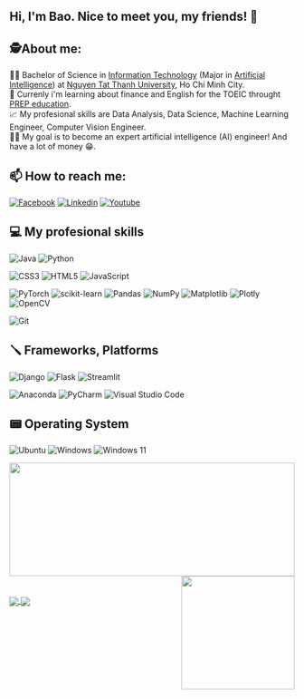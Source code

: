 ## Hi, I'm Bao. Nice to meet you, my friends! 🙋
## 🕵️About me:
  🧑‍🎓 Bachelor of Science in [Information Technology](https://www.youtube.com/watch?v=XZrckLYqdys) (Major in [Artificial Intelligence](https://www.youtube.com/watch?v=c0m6yaGlZh4)) at [Nguyen Tat Thanh University](https://ntt.edu.vn/), Ho Chi Minh City. <br>
  📖 Currenly i'm learning about finance and English for the TOEIC throught [PREP education](https://prepedu.com/vi/). <br/>
  📈 My profesional skills are Data Analysis, Data Science, Machine Learning Engineer, Computer Vision Engineer.<br/>
  🧗‍♂ My goal is to become an expert artificial intelligence (AI) engineer! And have a lot of money 😁.
## 📫 How to reach me: 

[![Facebook](https://img.shields.io/badge/Facebook-%231877F2.svg?style=for-the-badge&logo=Facebook&logoColor=white)](https://www.facebook.com/giabao661)
[![Linkedin](https://img.shields.io/badge/linkedin-%230077B5.svg?style=for-the-badge&logo=linkedin&logoColor=white)](https://www.linkedin.com/in/giabaoDS/)
[![Youtube](https://img.shields.io/badge/YouTube-%23FF0000.svg?style=for-the-badge&logo=YouTube&logoColor=white)](https://www.youtube.com/@giabao1710)


## 💻 My profesional skills
![Java](https://img.shields.io/badge/java-%23ED8B00.svg?style=for-the-badge&logo=openjdk&logoColor=white)
![Python](https://img.shields.io/badge/python-3670A0?style=for-the-badge&logo=python&logoColor=ffdd54)

![CSS3](https://img.shields.io/badge/css3-%231572B6.svg?style=for-the-badge&logo=css3&logoColor=white)
![HTML5](https://img.shields.io/badge/html5-%23E34F26.svg?style=for-the-badge&logo=html5&logoColor=white)
![JavaScript](https://img.shields.io/badge/javascript-%23323330.svg?style=for-the-badge&logo=javascript&logoColor=%23F7DF1E)

![PyTorch](https://img.shields.io/badge/PyTorch-%23EE4C2C.svg?style=for-the-badge&logo=PyTorch&logoColor=white)
![scikit-learn](https://img.shields.io/badge/scikit--learn-%23F7931E.svg?style=for-the-badge&logo=scikit-learn&logoColor=white)
![Pandas](https://img.shields.io/badge/pandas-%23150458.svg?style=for-the-badge&logo=pandas&logoColor=white)
![NumPy](https://img.shields.io/badge/numpy-%23013243.svg?style=for-the-badge&logo=numpy&logoColor=white)
![Matplotlib](https://img.shields.io/badge/Matplotlib-%23ffffff.svg?style=for-the-badge&logo=Matplotlib&logoColor=black)
![Plotly](https://img.shields.io/badge/Plotly-%233F4F75.svg?style=for-the-badge&logo=plotly&logoColor=white)
![OpenCV](https://img.shields.io/badge/opencv-%23white.svg?style=for-the-badge&logo=opencv&logoColor=white)

![Git](https://img.shields.io/badge/git-%23F05033.svg?style=for-the-badge&logo=git&logoColor=white)
## 🪛 Frameworks, Platforms
![Django](https://img.shields.io/badge/django-%23092E20.svg?style=for-the-badge&logo=django&logoColor=white)
![Flask](https://img.shields.io/badge/flask-%23000.svg?style=for-the-badge&logo=flask&logoColor=white)
![Streamlit](https://img.shields.io/badge/Streamlit-%23FE4B4B.svg?style=for-the-badge&logo=streamlit&logoColor=white)

![Anaconda](https://img.shields.io/badge/Anaconda-%2344A833.svg?style=for-the-badge&logo=anaconda&logoColor=white)
![PyCharm](https://img.shields.io/badge/pycharm-143?style=for-the-badge&logo=pycharm&logoColor=black&color=black&labelColor=green)
![Visual Studio Code](https://img.shields.io/badge/Visual%20Studio%20Code-0078d7.svg?style=for-the-badge&logo=visual-studio-code&logoColor=white)

## 📟 Operating System
![Ubuntu](https://img.shields.io/badge/Ubuntu-E95420?style=for-the-badge&logo=ubuntu&logoColor=white)
![Windows](https://img.shields.io/badge/Windows-0078D6?style=for-the-badge&logo=windows&logoColor=white)
![Windows 11](https://img.shields.io/badge/Windows%2011-%230079d5.svg?style=for-the-badge&logo=Windows%2011&logoColor=white)

<a href="https://github.com/malrins1710">
  <img height=200  width=100% align="left" src="https://github-readme-stats.vercel.app/api?username=malrins1710&show_icons=true&theme=prussian&hide=contribs,prs" />
  
</a>
<a href="https://github.com/malrins1710">
  <img height=200 align="right" src="https://github-readme-stats.vercel.app/api/top-langs?username=malrins1710&layout=compact&langs_count=8&theme=algolia" />
</a>
<br/><br/>

<a href="https://github.com/malrins1710/Titanic_ML">
  <img align="center" src="https://github-readme-stats.vercel.app/api/pin/?username=malrins1710&repo=Titanic_ML&theme=ambient_gradient" />
</a>
<a href="https://github.com/malrins1710/Python">
  <img align="center" src="https://github-readme-stats.vercel.app/api/pin/?username=malrins1710&repo=Python&theme=ambient_gradient" />
</a>


  

